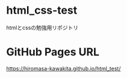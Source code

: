 # html_css-test
htmlとcssの勉強用リポジトリ

# GitHub Pages URL
https://hiromasa-kawakita.github.io/html_test/
